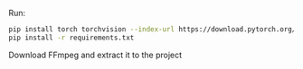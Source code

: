 Run:

```sh
pip install torch torchvision --index-url https://download.pytorch.org/whl/cu121
pip install -r requirements.txt
```

Download FFmpeg and extract it to the project